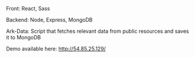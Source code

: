 Front: React, Sass

Backend: Node, Express, MongoDB

Ark-Data: Script that fetches relevant data from public resources and saves it to MongoDB

Demo available here: http://54.85.25.129/
